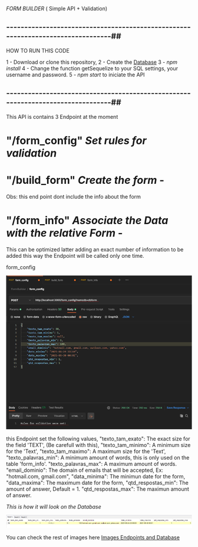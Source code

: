 *FORM BUILDER* ( Simple API + Validation)
## --------------------------------------------------------------------------------##
HOW TO RUN THIS CODE

1 - Download or clone this repository,
2 - Create the [Database](https://github.com/eliseudr/FormBuilder/tree/master/database)
3 - *npm install*
4 - Change the function getSequelize to your SQL settings, your username and password.
5 - *npm start* to iniciate the API

## --------------------------------------------------------------------------------##

This API is contains 3 Endpoint at the moment

# "/form_config" *Set rules for validation*
# "/build_form" *Create the form* - 
  Obs: this end point dont include the info about the form
# "/form_info" *Associate the Data with the relative Form* - 
  This can be optimized latter adding an exact number of information to be added this way the Endpoint will be called only one time.

form_config

![](https://github.com/eliseudr/FormBuilder/blob/master/images/Endpoint_formconfig.png)

this Endpoint set the following values,
  "texto_tam_exato": The exact size for the field 'TEXT', 
    (Be carefull with this),
  "texto_tam_minimo": A minimum size for the 'Text',
  "texto_tam_maximo": A maximum size for the 'Text',
  "texto_palavras_min": A minimum amount of words, 
    this is only used on the table 'form_info'.
  "texto_palavras_max": A maximum amount of words.    
  "email_dominio": The domain of emails that
    will be accepted, Ex: "hotmail.com, gmail.com",
  "data_minima": The minimun date for the form,
  "data_maxima": The maximum date for the form,
  "qtd_respostas_min": The amount of answer, Default = 1.
  "qtd_respostas_max": The maximun amount of answer.
  
  *This is how it will look on the Database*
  
  ![](https://github.com/eliseudr/FormBuilder/blob/master/images/db_formconfig.png)
  
  You can check the rest of images here [Images Endpoints and Database](https://github.com/eliseudr/FormBuilder/tree/master/images)
  

